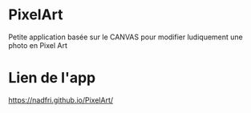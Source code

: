 # PixelArt
Petite application basée sur le CANVAS pour modifier ludiquement une photo en Pixel Art
# Lien de l'app
https://nadfri.github.io/PixelArt/
